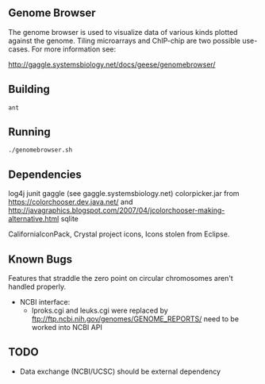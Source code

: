 ##  Genome Browser

The genome browser is used to visualize data of various kinds plotted against the genome. Tiling
microarrays and ChIP-chip are two possible use-cases. For more information see:

http://gaggle.systemsbiology.net/docs/geese/genomebrowser/


## Building

	ant

## Running

	./genomebrowser.sh


## Dependencies
  log4j
  junit
  gaggle (see gaggle.systemsbiology.net)
  colorpicker.jar from https://colorchooser.dev.java.net/ and http://javagraphics.blogspot.com/2007/04/jcolorchooser-making-alternative.html
  sqlite

  CaliforniaIconPack, Crystal project icons, Icons stolen from Eclipse.  


## Known Bugs

Features that straddle the zero point on circular chromosomes aren't handled properly.

* NCBI interface:
  * lproks.cgi and leuks.cgi were replaced by ftp://ftp.ncbi.nih.gov/genomes/GENOME_REPORTS/
    need to be worked into NCBI API

## TODO

* Data exchange (NCBI/UCSC) should be external dependency
